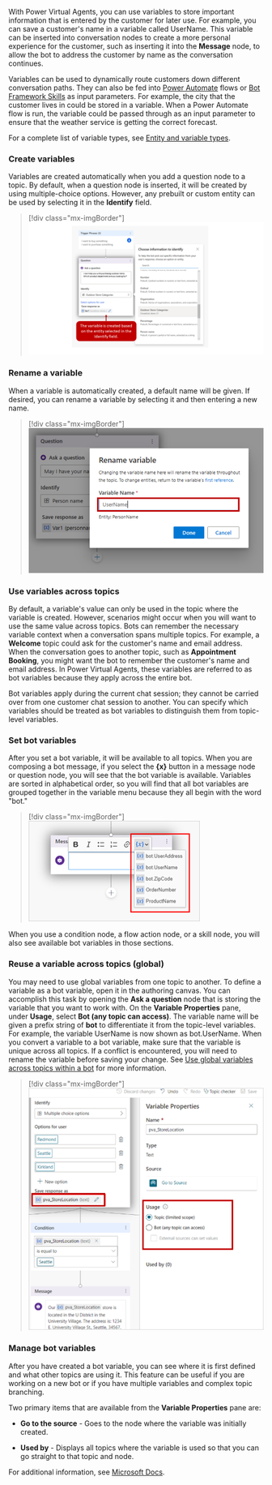 With Power Virtual Agents, you can use variables to store important information that is entered by the customer for later use. For example, you can save a customer's name in a variable called UserName. This variable can be inserted into conversation nodes to create a more personal experience for the customer, such as inserting it into the **Message** node, to allow the bot to address the customer by name as the conversation continues.

Variables can be used to dynamically route customers down different conversation paths. They can also be fed into [Power Automate](https://docs.microsoft.com/power-virtual-agents/advanced-flow/?azure-portal=true) flows or [Bot Framework Skills](https://docs.microsoft.com/azure/bot-service/bot-builder-skills-overview?view=azure-bot-service-4.0/?azure-portal=true) as input parameters. For example, the city that the customer lives in could be stored in a variable. When a Power Automate flow is run, the variable could be passed through as an input parameter to ensure that the weather service is getting the correct forecast.

For a complete list of variable types, see [Entity and variable types](https://docs.microsoft.com/power-virtual-agents/authoring-variables#entity-and-variable-type/?azure-portal=true).

### Create variables

Variables are created automatically when you add a question node to a topic. By default, when a question node is inserted, it will be created by using multiple-choice options. However, any prebuilt or custom entity can be used by selecting it in the **Identify** field.

> [!div class="mx-imgBorder"]
> [![The variable is created based on the entity selected in the Identify field.](../media/5-1.png)](../media/5-1.png#lightbox)

### Rename a variable

When a variable is automatically created, a default name will be given. If desired, you can rename a variable by selecting it and then entering a new name.

> [!div class="mx-imgBorder"]
> [![Screenshot of the rename variable dialog from default name.](../media/5-2.png)](../media/5-2.png#lightbox)

### Use variables across topics

By default, a variable's value can only be used in the topic where the variable is created. However, scenarios might occur when you will want to use the same value across topics. Bots can remember the necessary variable context when a conversation spans multiple topics. For example, a **Welcome** topic could ask for the customer's name and email address. When the conversation goes to another topic, such as **Appointment Booking**, you might want the bot to remember the customer's name and email address. In Power Virtual Agents, these variables are referred to as bot variables because they apply across the entire bot.

Bot variables apply during the current chat session; they cannot be carried over from one customer chat session to another. You can specify which variables should be treated as bot variables to distinguish them from topic-level variables.

### Set bot variables

After you set a bot variable, it will be available to all topics. When you are composing a bot message, if you select the **{x}** button in a message node or question node, you will see that the bot variable is available. Variables are sorted in alphabetical order, so you will find that all bot variables are grouped together in the variable menu because they all begin with the word "bot."

> [!div class="mx-imgBorder"]
> [![Drop-down list of bot variables: bot.UserAddress, bot.UserName, bot.ZipCode, OrderNumber, and ProductName.](../media/5-3.png)](../media/5-3.png#lightbox)

When you use a condition node, a flow action node, or a skill node, you will also see available bot variables in those sections.

### Reuse a variable across topics (global)

You may need to use global variables from one topic to another. To define a variable as a bot variable, open it in the authoring canvas. You can accomplish this task by opening the **Ask a question** node that is storing the variable that you want to work with. On the **Variable Properties** pane, under **Usage**, select **Bot (any topic can access)**. The variable name will be given a prefix string of **bot** to differentiate it from the topic-level variables. For example, the variable UserName is now shown as bot.UserName. When you convert a variable to a bot variable, make sure that the variable is unique across all topics. If a conflict is encountered, you will need to rename the variable before saving your change. See [Use global variables across topics within a bot](/power-platform-release-plan/2020wave1/power-virtual-agents/use-global-variables-across-topics-within-bot) for more information.

> [!div class="mx-imgBorder"]
> [![The pva_StoreLocation variable has Usage property set to Topic.](../media/5-4.png)](../media/5-4.png#lightbox)

### Manage bot variables

After you have created a bot variable, you can see where it is first defined and what other topics are using it. This feature can be useful if you are working on a new bot or if you have multiple variables and complex topic branching.

Two primary items that are available from the **Variable Properties** pane are:

- **Go to the source** - Goes to the node where the variable was initially created.

- **Used by** - Displays all topics where the variable is used so that you can go straight to that topic and node.

For additional information, see [Microsoft Docs](https://docs.microsoft.com/power-virtual-agents/authoring-variables-bot).
